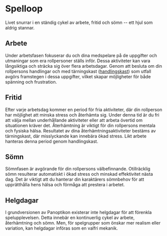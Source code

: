 # Spelloop

Livet snurrar i en ständig cykel av arbete, fritid och sömn -- ett hjul som aldrig stannar.

## Arbete

Under arbetsfasen fokuserar du och dina medspelare på de uppgifter och utmaningar som era rollpersoner ställs inför. Dessa aktiviteter kan vara långsiktiga och sträcka sig över flera arbetsdagar. Genom att besluta om din rollpersons handlingar och med tärningskast ([handlingskast](action-roll.md)) som utfall avgörs framstegen i dessa uppgifter, vilket skapar möjligheter för både spänning och frustration.

## Fritid

Efter varje arbetsdag kommer en period för fria aktiviteter, där din rollperson har möjlighet att minska stress och återhämta sig. Under denna tid är du fri att välja mellan underhållande aktiviteter eller att arbeta övertid om situationen kräver det. 
Återhämtning är viktigt för din rollpersons mentala och fysiska hälsa. Resultatet av dina återhämtningsaktiviteter bestäms av tärningskast, där misslyckande kan innebära ökad stress. Likt arbete hanteras denna period genom handlingskast.

## Sömn

Sömnfasen är avgörande för din rollpersons välbefinnande. Otillräcklig sömn resulterar automatiskt i ökad stress och minskad effektivitet nästa dag. Det är viktigt att du hanterar din karaktärers sömnbehov för att upprätthålla hens hälsa och förmåga att prestera i arbetet.

## Helgdagar

I grundversionen av Panoptikon existerar inte helgdagar för att förenkla spelupplevelsen. Detta innebär en kontinuerlig cykel av arbete, återhämtning och sömn. Men, för spelgrupper som önskar mer realism eller variation, kan helgdagar införas som en valfri mekanik.
